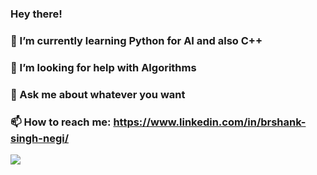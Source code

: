 ### Hey there! <aimg src="https://media.giphy.com/media/hvRJCLFzcasrR4ia7z/giphy.gif" width="25px"></a>
### 🌱 I’m currently learning Python for AI and also C++
### 🤔 I’m looking for help with Algorithms
### 💬 Ask me about whatever you want
### 📫 How to reach me: https://www.linkedin.com/in/brshank-singh-negi/
<img align="center" src="https://github-readme-stats.vercel.app/api?username=Brshank&&show_icons=true&&theme=radical" />
<!--

Here are some ideas to get you started:

- 🔭 I’m currently working on ...
- 🌱 I’m currently learning ...
- 👯 I’m looking to collaborate on ...
- 🤔 I’m looking for help with ...
- 💬 Ask me about ...
- 📫 How to reach me: ...
- 😄 Pronouns: ...
- ⚡ Fun fact: ...
-->
